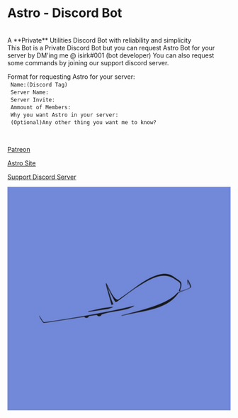 # Astro - Discord Bot
<br>
A **Private** Utilities Discord Bot with reliability and simplicity
<br>
This Bot is a Private Discord Bot but you can request Astro Bot for your server by DM'ing me @ isirk#001 (bot developer)
You can also request some commands by joining our support discord server.

Format for requesting Astro for your server:<br>
` Name:(Discord Tag)`<br>
` Server Name:`<br>
` Server Invite:`<br>
` Ammount of Members:`<br>
` Why you want Astro in your server:`<br>
` (Optional)Any other thing you want me to know?`
  
<br>

[Patreon](https://www.patreon.com/Astro_Bot)

[Astro Site](https://asksirk.com/Astro/)

[Support Discord Server](https://discord.gg/s5ZPSRe)

![Astro Logo](Images/astro.png)
